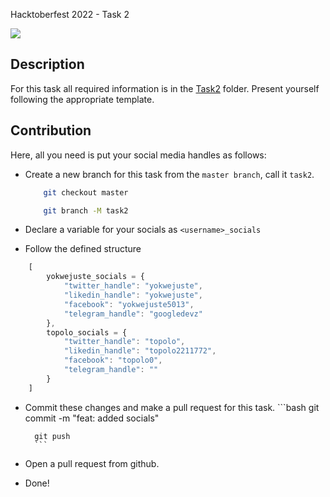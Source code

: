 Hacktoberfest 2022 - Task 2

![](https://i.ibb.co/6WHvFt0/Ephoto360-com-16332243f7b601-1.jpg)

## Description

For this task all required information is in the [Task2](Task2) folder. Present yourself following the appropriate template.

## Contribution

Here, all you need is put your social media handles as follows:
- Create a new branch for this task from the `master branch`, call it `task2`.

    ```bash
        git checkout master

        git branch -M task2
    ```
- Declare a variable for your socials as `<username>_socials`
- Follow the defined structure
```javascript
    [
        yokwejuste_socials = {
            "twitter_handle": "yokwejuste",
            "likedin_handle": "yokwejuste",
            "facebook": "yokwejuste5013",
            "telegram_handle": "googledevz"
        },
        topolo_socials = {
            "twitter_handle": "topolo",
            "likedin_handle": "topolo2211772",
            "facebook": "topolo0",
            "telegram_handle": ""
        }
    ]
```
- Commit these changes and make a pull request for this task.
        ```bash
        git commit -m "feat: added <username> socials"

        git push
        ```
- Open a pull request from github.


- Done!